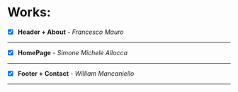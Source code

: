 # Works:

- [x] **Header + About** - *Francesco Mauro*
---
- [x] **HomePage** - *Simone Michele Allocca*
---
- [x] **Footer + Contact** - *William Mancaniello*
---
